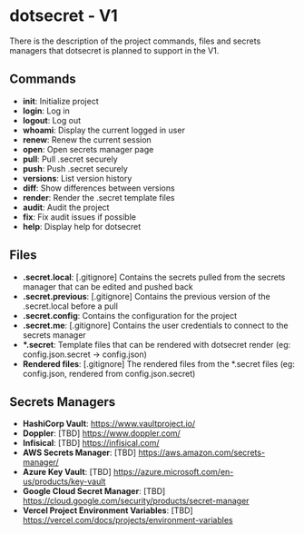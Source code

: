 # dotsecret - V1

There is the description of the project commands, files and secrets managers that dotsecret is planned to support in the V1.

## Commands

- **init**: Initialize project
- **login**: Log in
- **logout**: Log out
- **whoami**: Display the current logged in user
- **renew**: Renew the current session
- **open**: Open secrets manager page
- **pull**: Pull .secret securely
- **push**: Push .secret securely
- **versions**: List version history
- **diff**: Show differences between versions
- **render**: Render the .secret template files
- **audit**: Audit the project
- **fix**: Fix audit issues if possible
- **help**: Display help for dotsecret

## Files

- **.secret.local**: [.gitignore] Contains the secrets pulled from the secrets manager that can be edited and pushed back
- **.secret.previous**: [.gitignore] Contains the previous version of the .secret.local before a pull
- **.secret.config**: Contains the configuration for the project
- **.secret.me**: [.gitignore] Contains the user credentials to connect to the secrets manager
- **\*.secret**: Template files that can be rendered with dotsecret render (eg: config.json.secret -> config.json)
- **Rendered files**: [.gitignore] The rendered files from the \*.secret files (eg: config.json, rendered from config.json.secret)

## Secrets Managers

- **HashiCorp Vault**: https://www.vaultproject.io/
- **Doppler**: [TBD] https://www.doppler.com/
- **Infisical**: [TBD] https://infisical.com/
- **AWS Secrets Manager**: [TBD] https://aws.amazon.com/secrets-manager/
- **Azure Key Vault**: [TBD] https://azure.microsoft.com/en-us/products/key-vault
- **Google Cloud Secret Manager**: [TBD] https://cloud.google.com/security/products/secret-manager
- **Vercel Project Environment Variables**: [TBD] https://vercel.com/docs/projects/environment-variables

